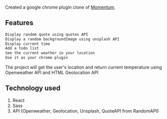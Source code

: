 Created a google chrome plugin clone of [Momentum](https://chrome.google.com/webstore/detail/momentum/laookkfknpbbblfpciffpaejjkokdgca?hl=en).

## Features

```sh
Display random quote using quotes API
Display a random backgroundImage using unsplash API
Display current time
Add a todo list
See the current weather in your location
Use it as your chrome plugin
```

The project will get the user's location and return current temperature using Openweather API and HTML Geolocation API

## Technology used
1. React
2. Sass
3. API (Openweather, Geolocation, Unsplash, QuoteAPI from RandomAPI)
